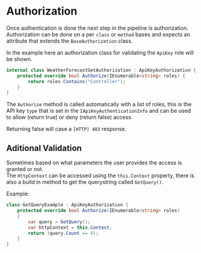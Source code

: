 # Authorization

Once authentication is done the next step in the pipeline is authorization.
Authorization can be done on a per `class` or `method` bases and expects an attribute that extends the `BaseAuthorization` class.  
  
In the example here an authorization class for validating the  `ApiKey` role will be shown.

```c#
internal class WeatherForecastGetAuthorization : ApiKeyAuthorization {
    protected override bool Authorize(IEnumerable<string> roles) {
        return roles.Contains("Controller");
    }
}
```

The `Authorize` method is called automatically with a list of roles, this is the API key `type` that is set in the `IApiKeyAuthenticationInfo` and can be used to allow (return true) or deny (return false) access.  

Returning false will case a `[HTTP] 403` response.

## Aditional Validation

Sometimes based on what parameters the user provides the access is granted or not.  
The `HttpContext` can be accessed using the `this.Context` property, there is also a build in method to get the querystring called `GetQuery()`.  

Example:

```c#
class GetQueryExample : ApiKeyAuthorization {
    protected override bool Authorize(IEnumerable<string> roles)
    {
        var query = GetQuery();
        var httpContext = this.Context;
        return (query.Count == 0);
    }
}
```
